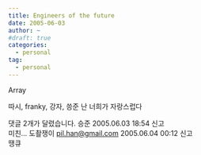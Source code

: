 ```yaml
---
title: Engineers of the future
date: 2005-06-03
author: ~
#draft: true
categories:
  - personal
tag:
  - personal
---
```




Array

따시, franky, 강자, 씅준
난 너희가 자랑스럽다


 댓글  2개가 달렸습니다.
 승준 2005.06.03 18:54 신고   
미친... 도촬쟁이
 pil.han@gmail.com 2005.06.04 00:12 신고   
땡큐





